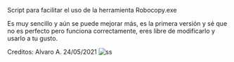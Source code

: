 Script para facilitar el uso de la herramienta Robocopy.exe

Es muy sencillo y aún se puede mejorar más, es la primera versión 
y sé que no es perfecto pero funciona correctamente, eres libre de modificarlo y usarlo a tu gusto.

Creditos: Alvaro A.
24/05/2021
![ss](https://user-images.githubusercontent.com/66290692/138817718-54cfe016-2715-4358-bfb1-b218aa6820ab.png)
